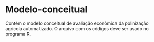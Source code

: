 # Modelo-conceitual
Contém o modelo conceitual de avaliação econômica da polinização agrícola automatizado. O arquivo com os códigos deve ser usado no programa R. 
